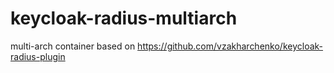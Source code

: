 # keycloak-radius-multiarch

multi-arch container based on https://github.com/vzakharchenko/keycloak-radius-plugin
